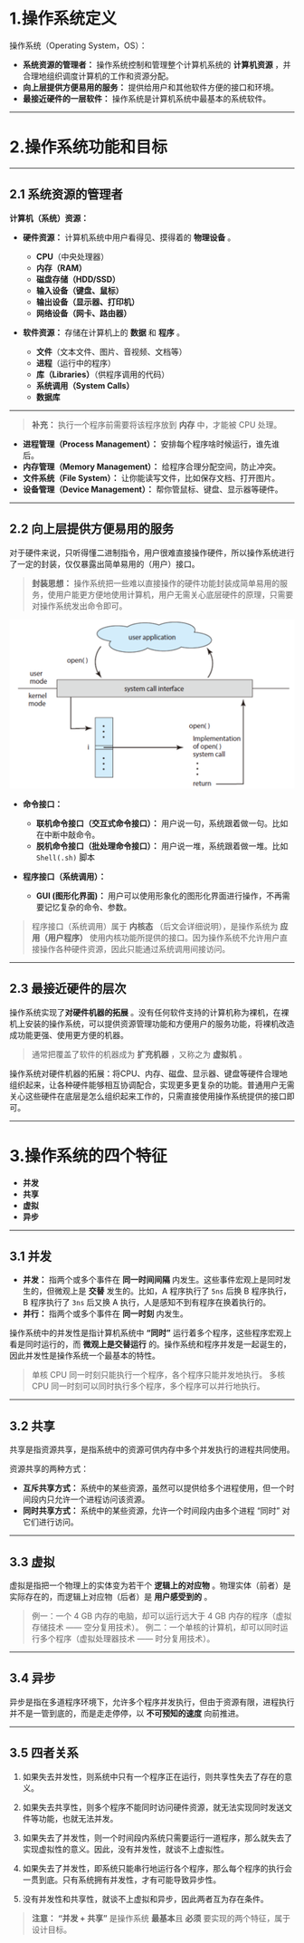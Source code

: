 # 1.操作系统定义

操作系统（Operating System，OS）：
- **系统资源的管理者：** 操作系统控制和管理整个计算机系统的 **计算机资源** ，并合理地组织调度计算机的工作和资源分配。
- **向上层提供方便易用的服务：** 提供给用户和其他软件方便的接口和环境。
- **最接近硬件的一层软件：** 操作系统是计算机系统中最基本的系统软件。

---

# 2.操作系统功能和目标

---

## 2.1 系统资源的管理者

**计算机（系统）资源：**
- **硬件资源：** 计算机系统中用户看得见、摸得着的 **物理设备** 。
  - **CPU**（中央处理器）
  - **内存（RAM）**
  - **磁盘存储（HDD/SSD）**
  - **输入设备（键盘、鼠标）**
  - **输出设备（显示器、打印机）**
  - **网络设备（网卡、路由器）**

- **软件资源：** 存储在计算机上的 **数据** 和 **程序** 。
  - **文件**（文本文件、图片、音视频、文档等）
  - **进程**（运行中的程序）
  - **库（Libraries）**（供程序调用的代码）
  - **系统调用（System Calls）**
  - **数据库**

---

> **补充：** 执行一个程序前需要将该程序放到 **内存** 中，才能被 CPU 处理。

- **进程管理（Process Management）：** 安排每个程序啥时候运行，谁先谁后。
- **内存管理（Memory Management）：** 给程序合理分配空间，防止冲突。
- **文件系统（File System）：** 让你能读写文件，比如保存文档、打开图片。
- **设备管理（Device Management）：** 帮你管鼠标、键盘、显示器等硬件。

---

## 2.2 向上层提供方便易用的服务

对于硬件来说，只听得懂二进制指令，用户很难直接操作硬件，所以操作系统进行了一定的封装，仅仅暴露出简单易用的（用户）接口。

> **封装思想：** 操作系统把一些难以直接操作的硬件功能封装成简单易用的服务，使用户能更方便地使用计算机，用户无需关心底层硬件的原理，只需要对操作系统发出命令即可。

![alt text](imgs/操作系统向上层提供方便易用的服务.png)

- **命令接口：**
  - **联机命令接口（交互式命令接口）：** 用户说一句，系统跟着做一句。比如在中断中敲命令。
  - **脱机命令接口（批处理命令接口）：** 用户说一堆，系统跟着做一堆。比如 `Shell(.sh)` 脚本

- **程序接口（系统调用）：**
  - **GUI (图形化界面)：** 用户可以使用形象化的图形化界面进行操作，不再需要记忆复杂的命令、参数。

> 程序接口（系统调用）属于 **内核态** （后文会详细说明），是操作系统为 **应用（用户程序）** 使用内核功能所提供的接口。因为操作系统不允许用户直接操作各种硬件资源，因此只能通过系统调用间接访问。

---

## 2.3 最接近硬件的层次

操作系统实现了**对硬件机器的拓展** 。没有任何软件支持的计算机称为裸机，在裸机上安装的操作系统，可以提供资源管理功能和方便用户的服务功能，将裸机改造成功能更强、使用更方便的机器。

> 通常把覆盖了软件的机器成为 **扩充机器** ，又称之为 **虚拟机** 。

操作系统对硬件机器的拓展：将CPU、内存、磁盘、显示器、键盘等硬件合理地组织起来，让各种硬件能够相互协调配合，实现更多更复杂的功能。普通用户无需关心这些硬件在底层是怎么组织起来工作的，只需直接使用操作系统提供的接口即可。

---

# 3.操作系统的四个特征

- **并发**
- **共享**
- **虚拟**
- **异步**

---

## 3.1 并发

- **并发：** 指两个或多个事件在 **同一时间间隔** 内发生。这些事件宏观上是同时发生的，但微观上是 **交替** 发生的。比如，A 程序执行了 `5ns` 后换 B 程序执行，B 程序执行了 `3ns` 后又换 A 执行，人是感知不到有程序在换着执行的。
- **并行：** 指两个或多个事件在 **同一时刻** 内发生。

操作系统中的并发性是指计算机系统中 **“同时”** 运行着多个程序，这些程序宏观上看是同时运行的，而 **微观上是交替运行** 的。操作系统和程序并发是一起诞生的，因此并发性是操作系统一个最基本的特性。

> 单核 CPU 同一时刻只能执行一个程序，各个程序只能并发地执行。
> 多核 CPU 同一时刻可以同时执行多个程序，多个程序可以并行地执行。

---

## 3.2 共享

共享是指资源共享，是指系统中的资源可供内存中多个并发执行的进程共同使用。

资源共享的两种方式：
- **互斥共享方式：** 系统中的某些资源，虽然可以提供给多个进程使用，但一个时间段内只允许一个进程访问该资源。
- **同时共享方式：** 系统中的某些资源，允许一个时间段内由多个进程 “同时” 对它们进行访问。

---

## 3.3 虚拟

虚拟是指把一个物理上的实体变为若干个 **逻辑上的对应物** 。物理实体（前者）是实际存在的，而逻辑上对应物（后者）是 **用户感受到的** 。

> 例一：一个 4 GB 内存的电脑，却可以运行远大于 4 GB 内存的程序（虚拟存储技术 —— 空分复用技术）。
> 例二：一个单核的计算机，却可以同时运行多个程序（虚拟处理器技术 —— 时分复用技术）。

---

## 3.4 异步

异步是指在多道程序环境下，允许多个程序并发执行，但由于资源有限，进程执行并不是一管到底的，而是走走停停，以 **不可预知的速度** 向前推进。

---

## 3.5 四者关系

1. 如果失去并发性，则系统中只有一个程序正在运行，则共享性失去了存在的意义。

2. 如果失去共享性，则多个程序不能同时访问硬件资源，就无法实现同时发送文件等功能，也就无法并发。

3. 如果失去了并发性，则一个时间段内系统只需要运行一道程序，那么就失去了实现虚拟性的意义。因此，没有并发性，就谈不上虚拟性。

4. 如果失去了并发性，即系统只能串行地运行各个程序，那么每个程序的执行会一贯到底。只有系统拥有并发性，才有可能导致异步性。

5. 没有并发性和共享性，就谈不上虚拟和异步，因此两者互为存在条件。

> **注意：** **“并发 + 共享”** 是操作系统 **最基本**且 **必须** 要实现的两个特征，属于设计目标。
